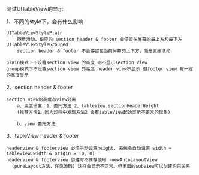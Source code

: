 测试UITableView的显示

1、不同的style下，会有什么影响
   
    UITableViewStylePlain
        随着滑动，相应的 section header & footer 会停留在屏幕的最上方和最下方
    UITableViewStyleGrouped
        section header & footer 不会停留在当前屏幕的上下方，而是直接滚动
    
    plain模式下不设置section view 的高度 则不显示section View
    group模式下不设置section view 的高度 header view不显示 但footer view 有一定的高度显示

2、section header & footer

    section view的高度与view分离
        a、高度设置：1、委托方法 2、tableView.sectionHeaderHeight 
        (推荐方法1。因为过程中发现方法2 会有tableView起始显示不正常的现象)
        
        b、view 委托方法

3、tableView header & footer

    headerview & footerview 必须手动设置height. 系统会自动设置 width = tableview.width & origin = (0, 0)
    headerview & footerview 创建时不推荐使用 -newAutoLayoutView 
      (pureLayout方法，详见源码) 这样会显示不正常。但里面的subView可以创建约束关系
    

    

